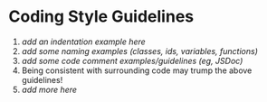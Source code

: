 # Coding Style Guidelines

1. _add an indentation example here_
2. _add some naming examples (classes, ids, variables, functions)_
3. _add some code comment examples/guidelines (eg, JSDoc)_
4. Being consistent with surrounding code may trump the above guidelines!
5. _add more here_
